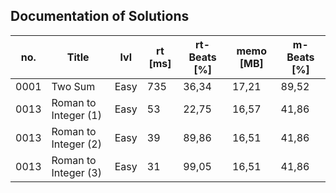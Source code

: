 ##  Documentation of Solutions
   
| no.  | Title                | lvl  | rt [ms] | rt-Beats [%] | memo [MB] | m-Beats [%] |
| ---- | -------------------- | ---- | ------- | -------------| --------- | ----------- |
| 0001 | Two Sum              | Easy | 735     | 36,34        | 17,21     | 89,52       |
| 0013 | Roman to Integer (1) | Easy | 53      | 22,75        | 16,57     | 41,86       |
| 0013 | Roman to Integer (2) | Easy | 39      | 89,86        | 16,51     | 41,86       |
| 0013 | Roman to Integer (3) | Easy | 31      | 99,05        | 16,51     | 41,86       |